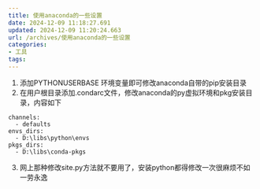 ```yaml
---
title: 使用anaconda的一些设置
date: 2024-12-09 11:18:27.691
updated: 2024-12-09 11:20:24.663
url: /archives/使用anaconda的一些设置
categories: 
- 工具
tags: 
---
```


1. 添加PYTHONUSERBASE 环境变量即可修改anaconda自带的pip安装目录
2. 在用户根目录添加.condarc文件，修改anaconda的py虚拟环境和pkg安装目录，内容如下
```
channels:
  - defaults
envs_dirs:
  - D:\libs\python\envs
pkgs_dirs:
  - D:\libs\conda-pkgs
```
3. 网上那种修改site.py方法就不要用了，安装python都得修改一次很麻烦不如一劳永逸